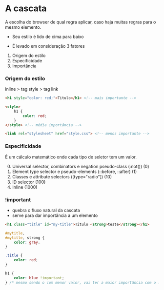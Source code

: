 # A cascata

A escolha do browser de qual regra aplicar, caso haja muitas regras para o mesmo elemento.

* Seu estilo é lido de cima para baixo

* É levado em consideração 3 fatores

1. Origem do estilo
2. Especificidade
3. Importância

### Origem do estilo

inline > tag style > tag link

```html
<h1 style="color: red;">Titulo</h1> <!-- mais importante -->

<style>
    h1 {
        color: red;
    }
</style> <!-- média importância -->

<link rel="stylesheet" href="style.css"> <!-- menos importante -->
```

### Especificidade

É um cálculo matemático onde cada tipo de seletor tem um valor.

0. Universal selector, combinators e negation pseudo-class (:not()) (0)
1. Element type selector e pseudo-elements (::before, ::after) (1)
2. Classes e attribute selectors ([type="radio"]) (10)
3. ID selector (100)
4. Inline (1000)

### !important

* quebra o fluxo natural da cascata
* serve para dar importância a um elemento

```html
<h1 class="title" id="my-title">Titulo <strong>teste</strong></h1>
```

```css
#mytitle, 
#mytitle, strong {
    color: gray;
}

.title {
    color: red;
}

h1 {
    color: blue !important;
} /* mesmo sendo o com menor valor, vai ter a maior importância com o !important */
```

